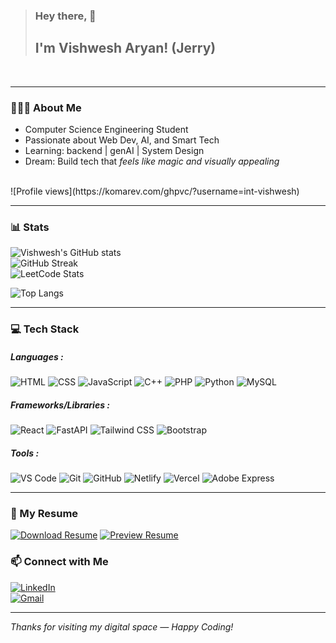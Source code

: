 > ### Hey there, 👋
>  ## I'm Vishwesh Aryan! (Jerry)
<br>

---

### 👨🏻‍🎓 About Me
- Computer Science Engineering Student
- Passionate about Web Dev, AI, and Smart Tech  
- Learning: backend | genAI | System Design
- Dream: Build tech that *feels like magic and visually appealing*

<br>
![Profile views](https://komarev.com/ghpvc/?username=int-vishwesh)


---

### 📊 Stats

![Vishwesh's GitHub stats](https://github-readme-stats.vercel.app/api?username=int-vishwesh&show_icons=true&theme=radical)
<br> 
![GitHub Streak](https://streak-stats.demolab.com?user=int-vishwesh&theme=radical)
<br>
![LeetCode Stats](https://leetcard.jacoblin.cool/jerryaryan123?theme=dark&font=Manjari)

![Top Langs](https://github-readme-stats.vercel.app/api/top-langs/?username=int-vishwesh&layout=compact&theme=radical)

---
### 💻 Tech Stack

##### Languages : 
![HTML](https://img.shields.io/badge/-HTML5-E34F26?style=flat&logo=html5&logoColor=white)
![CSS](https://img.shields.io/badge/-CSS3-1572B6?style=flat&logo=css3&logoColor=white)
![JavaScript](https://img.shields.io/badge/-JavaScript-F7DF1E?style=flat&logo=javascript&logoColor=black)
![C++](https://img.shields.io/badge/-C++-00599C?style=flat&logo=c%2B%2B&logoColor=white)
![PHP](https://img.shields.io/badge/-PHP-777BB4?style=flat&logo=php&logoColor=white)
![Python](https://img.shields.io/badge/-Python-3776AB?style=flat&logo=python&logoColor=white)
![MySQL](https://img.shields.io/badge/-MySQL-4479A1?style=flat&logo=mysql&logoColor=white)

##### Frameworks/Libraries :
![React](https://img.shields.io/badge/-React-61DAFB?style=flat&logo=react&logoColor=black)
![FastAPI](https://img.shields.io/badge/-FastAPI-009688?style=flat&logo=fastapi&logoColor=white)
![Tailwind CSS](https://img.shields.io/badge/-TailwindCSS-38B2AC?style=flat&logo=tailwind-css&logoColor=white)
![Bootstrap](https://img.shields.io/badge/-Bootstrap-7952B3?style=flat&logo=bootstrap&logoColor=white)

##### Tools :
![VS Code](https://img.shields.io/badge/-VSCode-007ACC?style=flat&logo=visual-studio-code&logoColor=white)
![Git](https://img.shields.io/badge/-Git-F05032?style=flat&logo=git&logoColor=white)
![GitHub](https://img.shields.io/badge/-GitHub-181717?style=flat&logo=github&logoColor=white)
![Netlify](https://img.shields.io/badge/-Netlify-00C7B7?style=flat&logo=netlify&logoColor=white)
![Vercel](https://img.shields.io/badge/-Vercel-000000?style=flat&logo=vercel&logoColor=white)
![Adobe Express](https://img.shields.io/badge/-Adobe%20Express-FF0000?style=flat&logo=adobe&logoColor=white)

---
### 📄 My Resume  
[![Download Resume](https://img.shields.io/badge/-Download%20My%20Resume-black?style=for-the-badge&logo=adobeacrobatreader&logoColor=red)](https://github.com/int-vishwesh/int-vishwesh/raw/main/vishwesh_resume_3.pdf)
[![Preview Resume](https://img.shields.io/badge/-Preview%20My%20Resume-black?style=for-the-badge&logo=adobeacrobatreader&logoColor=red)](https://github.com/int-vishwesh/int-vishwesh/blob/main/vishwesh_resume_3.pdf)

### 📫 Connect with Me

[![LinkedIn](https://img.shields.io/badge/-LinkedIn-blue?style=flat&logo=linkedin&logoColor=white)](https://www.linkedin.com/in/vishwesh-aryan-608691236)  
[![Gmail](https://img.shields.io/badge/-Gmail-red?style=flat&logo=gmail&logoColor=white)](mailto:jerryaryan123@gmail.com)

---

*Thanks for visiting my digital space — Happy Coding!*

